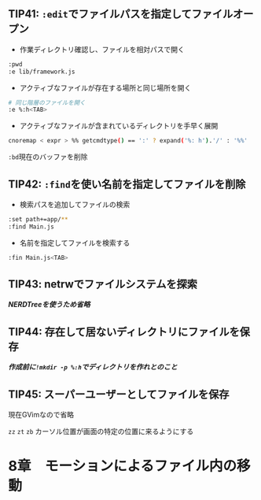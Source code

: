 ## TIP41: `:edit`でファイルパスを指定してファイルオープン

* 作業ディレクトリ確認し、ファイルを相対パスで開く
```sh
:pwd
:e lib/framework.js
```

* アクティブなファイルが存在する場所と同じ場所を開く

```sh
# 同じ階層のファイルを開く
:e %:h<TAB>  
```

* アクティブなファイルが含まれているディレクトリを手早く展開

```sh
cnoremap < expr > %% getcmdtype() == ':' ? expand('%: h').'/' : '%%'
```

> 
`:bd`現在のバッファを削除

## TIP42: `:find`を使い名前を指定してファイルを削除

* 検索パスを追加してファイルの検索
```sh
:set path+=app/**
:find Main.js
```

* 名前を指定してファイルを検索する
```sh
:fin Main.js<TAB>
```

## TIP43: netrwでファイルシステムを探索

***NERDTreeを使うため省略***

## TIP44: 存在して居ないディレクトリにファイルを保存

***作成前に`!mkdir -p %:h`でディレクトリを作れとのこと***

## TIP45: スーパーユーザーとしてファイルを保存

現在GVimなので省略

>
`zz` `zt` `zb` カーソル位置が画面の特定の位置に来るようにする

# 8章　モーションによるファイル内の移動
